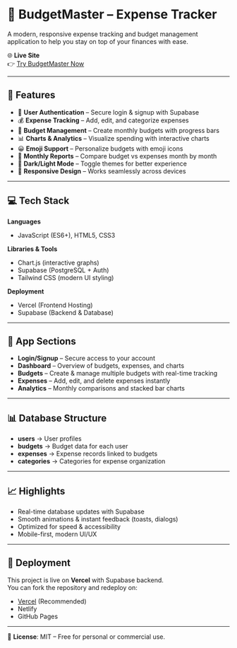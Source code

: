# 💸 BudgetMaster – Expense Tracker  

A modern, responsive expense tracking and budget management application to help you stay on top of your finances with ease.  

🌐 **Live Site**  
👉 [Try BudgetMaster Now](budget-master-omega.vercel.app)  

---

## 🚀 Features  

- 🔐 **User Authentication** – Secure login & signup with Supabase  
- 💰 **Expense Tracking** – Add, edit, and categorize expenses  
- 🎯 **Budget Management** – Create monthly budgets with progress bars  
- 📊 **Charts & Analytics** – Visualize spending with interactive charts  
- 😀 **Emoji Support** – Personalize budgets with emoji icons  
- 📅 **Monthly Reports** – Compare budget vs expenses month by month  
- 🌙 **Dark/Light Mode** – Toggle themes for better experience  
- 📱 **Responsive Design** – Works seamlessly across devices  

---

## 💻 Tech Stack  

**Languages**  
- JavaScript (ES6+), HTML5, CSS3  

**Libraries & Tools**  
- Chart.js (interactive graphs)  
- Supabase (PostgreSQL + Auth)  
- Tailwind CSS (modern UI styling)  

**Deployment**  
- Vercel (Frontend Hosting)  
- Supabase (Backend & Database)  

---

## 📂 App Sections  

- **Login/Signup** – Secure access to your account  
- **Dashboard** – Overview of budgets, expenses, and charts  
- **Budgets** – Create & manage multiple budgets with real-time tracking  
- **Expenses** – Add, edit, and delete expenses instantly  
- **Analytics** – Monthly comparisons and stacked bar charts  

---

## 📊 Database Structure  

- **users** → User profiles  
- **budgets** → Budget data for each user  
- **expenses** → Expense records linked to budgets  
- **categories** → Categories for expense organization  

---

## 📈 Highlights  

- Real-time database updates with Supabase  
- Smooth animations & instant feedback (toasts, dialogs)  
- Optimized for speed & accessibility  
- Mobile-first, modern UI/UX  

---

## 🔧 Deployment  

This project is live on **Vercel** with Supabase backend.  
You can fork the repository and redeploy on:  

- [Vercel](https://vercel.com) (Recommended)  
- Netlify  
- GitHub Pages  

---

📜 **License**: MIT – Free for personal or commercial use.  
